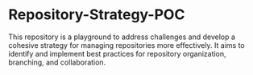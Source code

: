 # Repository-Strategy-POC
This repository is a playground to address challenges and develop a cohesive strategy for managing repositories more effectively. It aims to identify and implement best practices for repository organization, branching, and collaboration.
